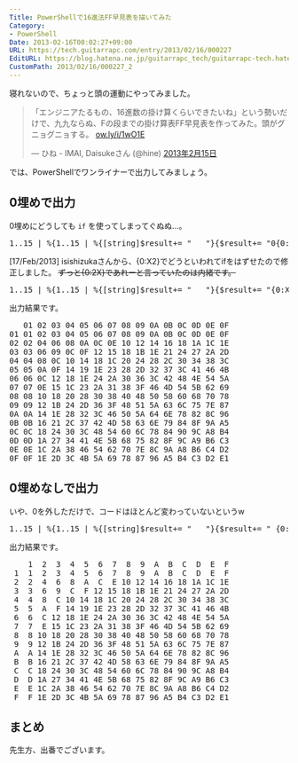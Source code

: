 ```yaml
---
Title: PowerShellで16進法FF早見表を描いてみた
Category:
- PowerShell
Date: 2013-02-16T00:02:27+09:00
URL: https://tech.guitarrapc.com/entry/2013/02/16/000227
EditURL: https://blog.hatena.ne.jp/guitarrapc_tech/guitarrapc-tech.hatenablog.com/atom/entry/11696248318757675375
CustomPath: 2013/02/16/000227_2
---
```


<p>寝れないので、ちょっと頭の運動にやってみました。</p>
<blockquote class="twitter-tweet" lang="ja">
<p>「エンジニアたるもの、16進数の掛け算くらいできたいね」という勢いだけで、九九ならぬ、Fの段までの掛け算表FF早見表を作ってみた。頭がグニョグニョする。 <a href="http://t.co/kTM59iP5" title="http://ow.ly/i/1wO1E">ow.ly/i/1wO1E</a></p>
— ひね - IMAI, Daisukeさん (@hine) <a href="https://twitter.com/hine/status/302388291100094464">2013年2月15日</a></blockquote>
<p>では、PowerShellでワンライナーで出力してみましょう。 </p>
<h2>0埋めで出力</h2>
<p>0埋めにどうしても <code>if</code> を使ってしまってぐぬぬ…。</p>
<pre class="brush: powershell">1..15 | %{1..15 | %{[string]$result+= "   "}{$result+= "0{0:X} " -F $_ }{$result += "`n"}}{$result += "$("0{0:X}" -f $_;$_ | %{ $x=$_; 1..15 | %{if(("{0:X}" -F ($_ * $x)).length -eq 1){"0{0:X}" -F ($_ * $x)}else{"{0:X}" -F ($_ * $x)} }}) `n"}{$result}
</pre>
<p>[17/Feb/2013] isishizukaさんから、{0:X2}でどうといわれてifをはずせたので修正しました。 <del datetime="2013-02-17T03:03:25+00:00">ずっと{0:2X}であれーと言っていたのは内緒です。</del></p>
<pre class="brush: powershell">1..15 | %{1..15 | %{[string]$result+= "   "}{$result+= "{0:X2} " -F $_ }{$result += "`n"}}{$result += "$("{0:X2}" -f $_;$_ | %{ $x=$_; 1..15 | %{"{0:X2}" -F ($_ * $x) }}) `n"}{$result}
</pre>
<p>出力結果です。</p>
<pre class="brush: powershell">   01 02 03 04 05 06 07 08 09 0A 0B 0C 0D 0E 0F
01 01 02 03 04 05 06 07 08 09 0A 0B 0C 0D 0E 0F
02 02 04 06 08 0A 0C 0E 10 12 14 16 18 1A 1C 1E
03 03 06 09 0C 0F 12 15 18 1B 1E 21 24 27 2A 2D
04 04 08 0C 10 14 18 1C 20 24 28 2C 30 34 38 3C
05 05 0A 0F 14 19 1E 23 28 2D 32 37 3C 41 46 4B
06 06 0C 12 18 1E 24 2A 30 36 3C 42 48 4E 54 5A
07 07 0E 15 1C 23 2A 31 38 3F 46 4D 54 5B 62 69
08 08 10 18 20 28 30 38 40 48 50 58 60 68 70 78
09 09 12 1B 24 2D 36 3F 48 51 5A 63 6C 75 7E 87
0A 0A 14 1E 28 32 3C 46 50 5A 64 6E 78 82 8C 96
0B 0B 16 21 2C 37 42 4D 58 63 6E 79 84 8F 9A A5
0C 0C 18 24 30 3C 48 54 60 6C 78 84 90 9C A8 B4
0D 0D 1A 27 34 41 4E 5B 68 75 82 8F 9C A9 B6 C3
0E 0E 1C 2A 38 46 54 62 70 7E 8C 9A A8 B6 C4 D2
0F 0F 1E 2D 3C 4B 5A 69 78 87 96 A5 B4 C3 D2 E1
</pre>
<h2>0埋めなしで出力</h2>
<p>いや、0を外しただけで、コードはほとんど変わっていないというw</p>
<pre class="brush: powershell">1..15 | %{1..15 | %{[string]$result+= "   "}{$result+= " {0:X} " -F $_ }{$result += "`n"}}{$result += "$(" {0:X}" -f $_;$_ | %{ $x=$_; 1..15 | %{if(("{0:X}" -F ($_ * $x)).length -eq 1){" {0:X}" -F ($_ * $x)}else{"{0:X}" -F ($_ * $x)} }}) `n"}{$result}
</pre>
<p>出力結果です。</p>
<pre class="brush: powershell">    1  2  3  4  5  6  7  8  9  A  B  C  D  E  F
 1  1  2  3  4  5  6  7  8  9  A  B  C  D  E  F
 2  2  4  6  8  A  C  E 10 12 14 16 18 1A 1C 1E
 3  3  6  9  C  F 12 15 18 1B 1E 21 24 27 2A 2D
 4  4  8  C 10 14 18 1C 20 24 28 2C 30 34 38 3C
 5  5  A  F 14 19 1E 23 28 2D 32 37 3C 41 46 4B
 6  6  C 12 18 1E 24 2A 30 36 3C 42 48 4E 54 5A
 7  7  E 15 1C 23 2A 31 38 3F 46 4D 54 5B 62 69
 8  8 10 18 20 28 30 38 40 48 50 58 60 68 70 78
 9  9 12 1B 24 2D 36 3F 48 51 5A 63 6C 75 7E 87
 A  A 14 1E 28 32 3C 46 50 5A 64 6E 78 82 8C 96
 B  B 16 21 2C 37 42 4D 58 63 6E 79 84 8F 9A A5
 C  C 18 24 30 3C 48 54 60 6C 78 84 90 9C A8 B4
 D  D 1A 27 34 41 4E 5B 68 75 82 8F 9C A9 B6 C3
 E  E 1C 2A 38 46 54 62 70 7E 8C 9A A8 B6 C4 D2
 F  F 1E 2D 3C 4B 5A 69 78 87 96 A5 B4 C3 D2 E1
</pre>
<h2>まとめ</h2>
<p>先生方、出番でございます。</p>
